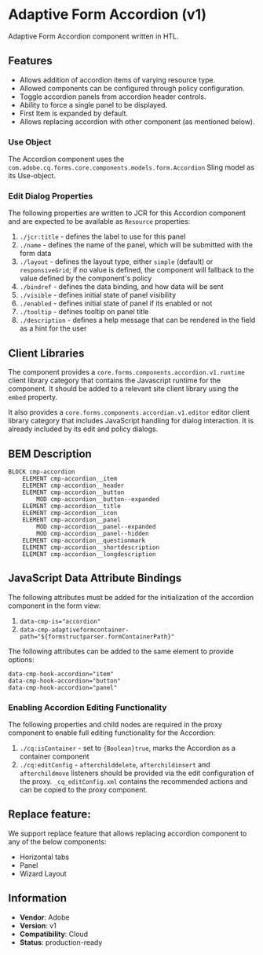 <!--
Copyright 2022 Adobe

Licensed under the Apache License, Version 2.0 (the "License");
you may not use this file except in compliance with the License.
You may obtain a copy of the License at

    http://www.apache.org/licenses/LICENSE-2.0

Unless required by applicable law or agreed to in writing, software
distributed under the License is distributed on an "AS IS" BASIS,
WITHOUT WARRANTIES OR CONDITIONS OF ANY KIND, either express or implied.
See the License for the specific language governing permissions and
limitations under the License.
-->
Adaptive Form Accordion (v1)
====
Adaptive Form Accordion component written in HTL.

## Features

* Allows addition of accordion items of varying resource type.
* Allowed components can be configured through policy configuration.
* Toggle accordion panels from accordion header controls.
* Ability to force a single panel to be displayed.
* First Item is expanded by default.
* Allows replacing accordion with other component (as mentioned below).

### Use Object
The Accordion component uses the `com.adobe.cq.forms.core.components.models.form.Accordion` Sling model as its Use-object.

### Edit Dialog Properties
The following properties are written to JCR for this Accordion component and are expected to be available as `Resource` properties:

1. `./jcr:title` - defines the label to use for this panel
2. `./name` - defines the name of the panel, which will be submitted with the form data
3. `./layout` - defines the layout type, either `simple` (default) or `responsiveGrid`; if no value is defined, the component will fallback to the value defined by the component's policy
4. `./bindref` - defines the data binding, and how data will be sent
5. `./visible` - defines initial state of panel visibility
6. `./enabled` - defines initial state of panel if its enabled or not
7. `./tooltip` - defines tooltip on panel title
8. `./description` - defines a help message that can be rendered in the field as a hint for the user

## Client Libraries
The component provides a `core.forms.components.accordion.v1.runtime` client library category that contains the Javascript runtime for the component. 
It should be added to a relevant site client library using the `embed` property. 

It also provides a `core.forms.components.accordian.v1.editor` editor client library category that includes JavaScript
handling for dialog interaction. It is already included by its edit and policy dialogs.

## BEM Description
```
BLOCK cmp-accordion
    ELEMENT cmp-accordion__item
    ELEMENT cmp-accordion__header
    ELEMENT cmp-accordion__button
        MOD cmp-accordion__button--expanded
    ELEMENT cmp-accordion__title
    ELEMENT cmp-accordion__icon
    ELEMENT cmp-accordion__panel
        MOD cmp-accordion__panel--expanded
        MOD cmp-accordion__panel--hidden
    ELEMENT cmp-accordion__questionmark
    ELEMENT cmp-accordion__shortdescription
    ELEMENT cmp-accordion__longdescription
```

## JavaScript Data Attribute Bindings
The following attributes must be added for the initialization of the accordion component in the form view:
1. `data-cmp-is="accordion"`
2. `data-cmp-adaptiveformcontainer-path="${formstructparser.formContainerPath}"`

The following attributes can be added to the same element to provide options:

```
data-cmp-hook-accordion="item"
data-cmp-hook-accordion="button"
data-cmp-hook-accordion="panel"
```

### Enabling Accordion Editing Functionality
The following properties and child nodes are required in the proxy component to enable full editing functionality for the Accordion:

1. `./cq:isContainer` - set to `{Boolean}true`, marks the Accordion as a container component
2. `./cq:editConfig` - `afterchilddelete`, `afterchildinsert` and `afterchildmove` listeners should be provided via
the edit configuration of the proxy. `_cq_editConfig.xml` contains the recommended actions and can be copied to the proxy component.

## Replace feature:
We support replace feature that allows replacing accordion component to any of the below components:

* Horizontal tabs
* Panel
* Wizard Layout

## Information
* **Vendor**: Adobe
* **Version**: v1
* **Compatibility**: Cloud
* **Status**: production-ready